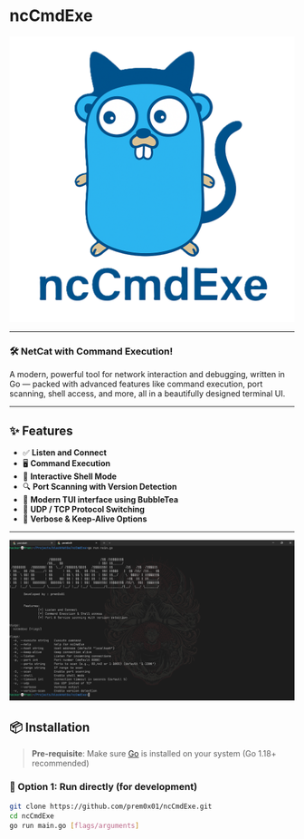# ncCmdExe

![Logo](./assets/logo.png)



---

### 🛠 NetCat with Command Execution!

A modern, powerful tool for network interaction and debugging, written in Go — packed with advanced features like command execution, port scanning, shell access, and more, all in a beautifully designed terminal UI.

---

## ✨ Features

- ✅ **Listen and Connect**
- 🖥️ **Command Execution**
- 🐚 **Interactive Shell Mode**
- 🔍 **Port Scanning with Version Detection**
- 💬 **Modern TUI interface using BubbleTea**
- 📡 **UDP / TCP Protocol Switching**
- 🔧 **Verbose & Keep-Alive Options**

---
![Terminal Preview](./assets/help.png)

## 📦 Installation

> **Pre-requisite**: Make sure [Go](https://golang.org/dl/) is installed on your system (Go 1.18+ recommended)

### 🔹 Option 1: Run directly (for development)

```bash
git clone https://github.com/prem0x01/ncCmdExe.git
cd ncCmdExe
go run main.go [flags/arguments]

